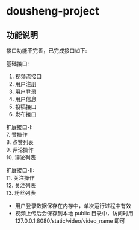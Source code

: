 # dousheng-project

## 功能说明

接口功能不完善，已完成接口如下:

基础接口:
1. 视频流接口
2. 用户注册
3. 用户登录
4. 用户信息
5. 投稿接口
6. 发布接口

扩展接口-I:\
7. 赞操作\
8. 点赞列表\
9. 评论操作\
10. 评论列表

扩展接口-II:\
11. 关注操作\
12. 关注列表\
13. 粉丝列表

* 用户登录数据保存在内存中，单次运行过程中有效
* 视频上传后会保存到本地 public 目录中，访问时用 127.0.0.1:8080/static/video/video_name 即可
